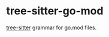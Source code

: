 # tree-sitter-go-mod

[tree-sitter][] grammar for go.mod files.

[tree-sitter]: https://github.com/tree-sitter/tree-sitter

